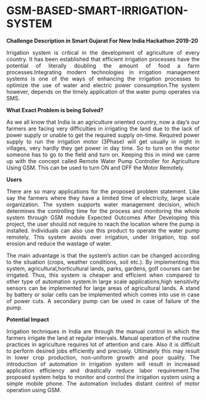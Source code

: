 <h1> GSM-BASED-SMART-IRRIGATION-SYSTEM </h1>

**Challenge Description in Smart Gujarat For New India Hackathon 2019-20**

<p align="justify">Irrigation system is critical in the development of agriculture of every country. It has been established that efficient irrigation processes have the potential of literally doubling the
amount of food a farm processes.Integrating modern technologies in irrigation management systems is one of the ways of enhancing the irrigation processes to optimize the use of water and 
electric power consumption.The system however, depends on the timely application of the water pump operates via SMS. </p>

**What Exact Problem is being Solved?**

<p align="justify">As we all know that India is an agriculture oriented country, now a day’s our farmers are facing very difficulties in irrigating the land due to the lack of power supply or unable to get
the required supply on-time. Required power supply to run the irrigation motor (3Phase) will get usually in night in villages, very hardly they get power in day time. So to turn on the
motor someone has to go to the field and turn on. Keeping this in mind we came up with the concept called Remote Water Pump Controller for Agriculture Using GSM. This can be used to 
turn ON and OFF the Motor Remotely.</p>

**Users**

<p align="justify">There are so many applications for the proposed problem statement. Like say the farmers where they have a limited time of electricity, large scale organization. The system supports
water management decision, which determines the controlling time for the process and monitoring the whole system through GSM module Expected Outcomes After Developing this project, 
the user should not require to reach the location where the pump is installed. Individuals can also use this product to operate the water pump remotely. 
This system avoids over irrigation, under irrigation, top soil erosion and reduce the wastage of water.</p>

<p align="justify">The main advantage is that the system’s action can be changed according to the situation (crops, weather conditions, soil etc.). By implementing this system, agricultural,horticultural lands, 
parks, gardens, golf courses can be irrigated. Thus, this system is cheaper and efficient when compared to other type of automation system.In large scale applications,high sensitivity sensors 
can be implemented for large areas of agricultural lands. A stand by battery or solar cells can be implemented which comes into use in case of power cuts. A
secondary pump can be used in case of failure of the pump.</p>

**Potential Impact**
<p align="justify">Irrigation techniques in India are through the manual control in which the farmers irrigate the land at regular intervals. Manual operation of the routine practices in agriculture requires lot of attention and care. 
Also it is difficult to perform desired jobs efficiently and precisely. Ultimately this may result in lower crop production, non-uniform growth and poor quality. 
The  introduction of automation in irrigation system will result in increased application efficiency and drastically reduce labor requirement.The proposed system helps to monitor and control the irrigation system using a simple mobile phone. 
The automation includes distant control of motor operation using GSM.</p>

